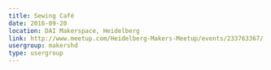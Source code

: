 ```yaml
---
title: Sewing Café
date: 2016-09-20
location: DAI Makerspace, Heidelberg
link: http://www.meetup.com/Heidelberg-Makers-Meetup/events/233763367/
usergroup: makershd
type: usergroup
---
```

